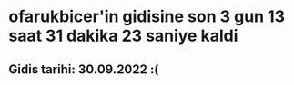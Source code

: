 # ofarukbicer'in gidisine son 3 gun 13 saat 31 dakika 23 saniye kaldi

## Gidis tarihi: 30.09.2022 :(